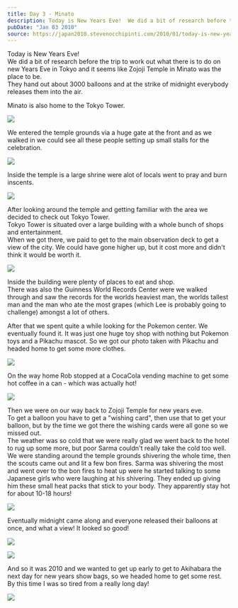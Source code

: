 ```yaml
---
title: Day 3 - Minato
description: Today is New Years Eve!  We did a bit of research before the trip to work out what there is to do on new Years Eve in Tokyo and it seems lik...
pubDate: "Jan 03 2010"
source: https://japan2010.stevenocchipinti.com/2010/01/today-is-new-years-eve-we-did-bit-of.html
---
```


Today is New Years Eve!  
We did a bit of research before the trip to work out what there is to do on new Years Eve in Tokyo and it seems like Zojoji Temple in Minato was the place to be.  
They hand out about 3000 balloons and at the strike of midnight everybody releases them into the air.

Minato is also home to the Tokyo Tower.

[![](https://4.bp.blogspot.com/_l2YQkMP1pOU/Sz9hqen5RRI/AAAAAAAAAN0/hit9UshC0iU/s320/DSC_0017.JPG)](https://4.bp.blogspot.com/_l2YQkMP1pOU/Sz9hqen5RRI/AAAAAAAAAN0/hit9UshC0iU/s1600-h/DSC_0017.JPG)

We entered the temple grounds via a huge gate at the front and as we walked in we could see all these people setting up small stalls for the celebration.

[![](https://2.bp.blogspot.com/_l2YQkMP1pOU/Sz9hruLCQ0I/AAAAAAAAAN8/w9AL7mhRoao/s320/DSC_0020.JPG)](https://2.bp.blogspot.com/_l2YQkMP1pOU/Sz9hruLCQ0I/AAAAAAAAAN8/w9AL7mhRoao/s1600-h/DSC_0020.JPG)

Inside the temple is a large shrine were alot of locals went to pray and burn inscents.

[![](https://1.bp.blogspot.com/_l2YQkMP1pOU/Sz9htNbrT7I/AAAAAAAAAOE/c1xbrKDmEj8/s320/DSC_0035.JPG)](https://1.bp.blogspot.com/_l2YQkMP1pOU/Sz9htNbrT7I/AAAAAAAAAOE/c1xbrKDmEj8/s1600-h/DSC_0035.JPG)

After looking around the temple and getting familiar with the area we decided to check out Tokyo Tower.  
Tokyo Tower is situated over a large building with a whole bunch of shops and entertainment.  
When we got there, we paid to get to the main observation deck to get a view of the city. We could have gone higher up, but it cost more and didn't think it would be worth it.

[![](https://4.bp.blogspot.com/_l2YQkMP1pOU/Sz9hu-lzlDI/AAAAAAAAAOM/EXrF1VNErVU/s320/DSC_0055.JPG)](https://4.bp.blogspot.com/_l2YQkMP1pOU/Sz9hu-lzlDI/AAAAAAAAAOM/EXrF1VNErVU/s1600-h/DSC_0055.JPG)

Inside the building were plenty of places to eat and shop.  
There was also the Guinness World Records Center were we walked through and saw the records for the worlds heaviest man, the worlds tallest man and the man who ate the most grapes (which Lee is probably going to challenge) amongst a lot of others.

After that we spent quite a while looking for the Pokemon center. We eventually found it. It was just one huge toy shop with nothing but Pokemon toys and a Pikachu mascot. So we got our photo taken with Pikachu and headed home to get some more clothes.

[![](https://4.bp.blogspot.com/_l2YQkMP1pOU/Sz9hyRX9xQI/AAAAAAAAAOc/60ZJ2Bb8RUY/s320/DSC_0097.JPG)](https://4.bp.blogspot.com/_l2YQkMP1pOU/Sz9hyRX9xQI/AAAAAAAAAOc/60ZJ2Bb8RUY/s1600-h/DSC_0097.JPG)

On the way home Rob stopped at a CocaCola vending machine to get some hot coffee in a can - which was actually hot!

[![](https://3.bp.blogspot.com/_l2YQkMP1pOU/Sz9h0pYL_RI/AAAAAAAAAOk/nCE6ymwDO9g/s320/DSC_0103.JPG)](https://3.bp.blogspot.com/_l2YQkMP1pOU/Sz9h0pYL_RI/AAAAAAAAAOk/nCE6ymwDO9g/s1600-h/DSC_0103.JPG)

Then we were on our way back to Zojoji Temple for new years eve.  
To get a balloon you have to get a "wishing card", then use that to get your balloon, but by the time we got there the wishing cards were all gone so we missed out.  
The weather was so cold that we were really glad we went back to the hotel to rug up some more, but poor Sarma couldn't really take the cold too well.  
We were standing around the temple grounds shivering the whole time, then the scouts came out and lit a few bon fires. Sarma was shivering the most and went over to the bon fires to heat up were he started talking to some Japanese girls who were laughing at his shivering. They ended up giving him these small heat packs that stick to your body. They apparently stay hot for about 10-18 hours!

[![](https://2.bp.blogspot.com/_l2YQkMP1pOU/Sz9h2de7zmI/AAAAAAAAAOs/6_h3hqQaZI8/s320/DSC_0115.JPG)](https://2.bp.blogspot.com/_l2YQkMP1pOU/Sz9h2de7zmI/AAAAAAAAAOs/6_h3hqQaZI8/s1600-h/DSC_0115.JPG)

Eventually midnight came along and everyone released their balloons at once, and what a view! It looked so good!

[![](https://1.bp.blogspot.com/_l2YQkMP1pOU/Sz9h4IY_7qI/AAAAAAAAAO0/BgnfbGbd-N4/s320/DSC_0122.JPG)](https://1.bp.blogspot.com/_l2YQkMP1pOU/Sz9h4IY_7qI/AAAAAAAAAO0/BgnfbGbd-N4/s1600-h/DSC_0122.JPG)

[![](https://4.bp.blogspot.com/_l2YQkMP1pOU/Sz9h6AwW3TI/AAAAAAAAAO8/a3hjHzNi_4A/s320/DSC_0130.JPG)](https://4.bp.blogspot.com/_l2YQkMP1pOU/Sz9h6AwW3TI/AAAAAAAAAO8/a3hjHzNi_4A/s1600-h/DSC_0130.JPG)

And so it was 2010 and we wanted to get up early to get to Akihabara the next day for new years show bags, so we headed home to get some rest.  
By this time I was so tired from a really long day!

[![](https://3.bp.blogspot.com/_l2YQkMP1pOU/Sz9h8KVdElI/AAAAAAAAAPE/Bfl30VdE0XE/s320/DSC_0131.JPG)](https://3.bp.blogspot.com/_l2YQkMP1pOU/Sz9h8KVdElI/AAAAAAAAAPE/Bfl30VdE0XE/s1600-h/DSC_0131.JPG)
